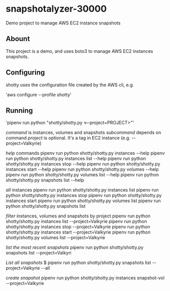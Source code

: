 # snapshotalyzer-30000

Demo project to manage AWS EC2 instance snapshots

## Abount

This project is a demo, and uses boto3 to manage AWS EC2 instances snapshots.

## Configuring

shotty uses the configuration file created by the AWS cli, e.g.

'aws configure --profile shotty'

## Running

'pipenv run python "shotty/shotty.py <command> <subcommand> <--project=PROJECT>"'

*command* is instances, volumes and snapshots 
*subcommand* depends on command
*project* is optional. It's a tag in EC2 instance  (e.g. --project=Valkyrie)

*help* commands
pipenv run python shotty/shotty.py instances --help
pipenv run python shotty/shotty.py instances list --help
pipenv run python shotty/shotty.py instances stop --help
pipenv run python shotty/shotty.py instances start --help
pipenv run python shotty/shotty.py volumes --help
pipenv run python shotty/shotty.py volumes list --help
pipenv run python shotty/shotty.py snapshots list --help


*all* instances
pipenv run python shotty/shotty.py instances list
pipenv run python shotty/shotty.py instances stop
pipenv run python shotty/shotty.py instances start
pipenv run python shotty/shotty.py volumes list
pipenv run python shotty/shotty.py snapshots list


*filter* instances, volumes and snapshots by project
pipenv run python shotty/shotty.py instances list --project=Valkyrie
pipenv run python shotty/shotty.py instances stop --project=Valkyrie
pipenv run python shotty/shotty.py instances start --project=Valkyrie
pipenv run python shotty/shotty.py volumes list --project=Valkyrie

*list the most recent snapshots*
pipenv run python shotty/shotty.py snapshots list --project=Valkyri

*List all snapshots*
$ pipenv run python shotty/shotty.py snapshots list --project=Valkyrie --all

*create snapshot*
pipenv run python shotty/shotty.py instances snapshot-vol --project=Valkyrie







